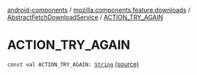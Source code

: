 [android-components](../../index.md) / [mozilla.components.feature.downloads](../index.md) / [AbstractFetchDownloadService](index.md) / [ACTION_TRY_AGAIN](./-a-c-t-i-o-n_-t-r-y_-a-g-a-i-n.md)

# ACTION_TRY_AGAIN

`const val ACTION_TRY_AGAIN: `[`String`](https://kotlinlang.org/api/latest/jvm/stdlib/kotlin/-string/index.html) [(source)](https://github.com/mozilla-mobile/android-components/blob/master/components/feature/downloads/src/main/java/mozilla/components/feature/downloads/AbstractFetchDownloadService.kt#L735)